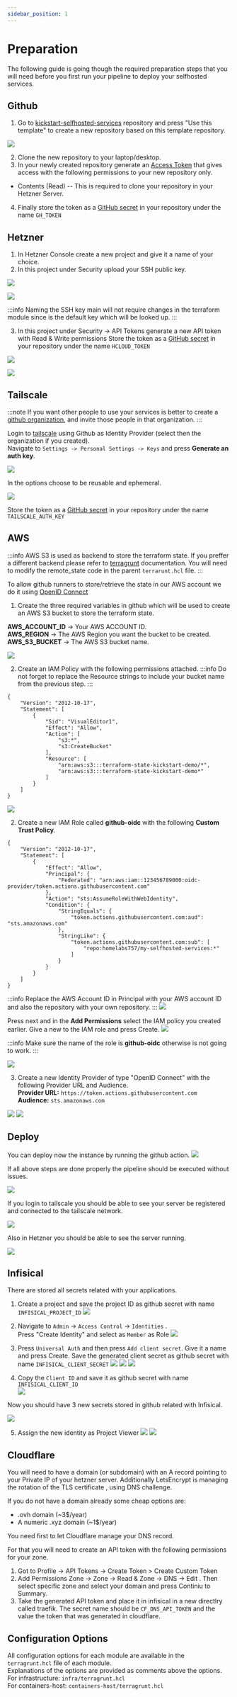 ```yaml
---
sidebar_position: 1
---
```


# Preparation

The following guide is going though the required preparation steps that you will need before you first run your pipeline to deploy your selfhosted services. 

## Github

1. Go to [kickstart-selfhosted-services](https://github.com/lefterisALEX/kickstart-selfhosted-services) repository and press "Use this template" to create a new repository based on this template repository.  

![](../../static/img/use-template.png)

2. Clone the new repository to your laptop/desktop.  
3. In your newly created repository generate an [Access Token](https://docs.github.com/en/authentication/keeping-your-account-and-data-secure/managing-your-personal-access-tokens#creating-a-fine-grained-personal-access-token) that gives access with the following permissions to your new repository only.
 - Contents (Read) -- This is required to clone your repository in your Hetzner Server.

4. Finally store the token as a [GitHub secret][1] in your repository under the name `GH_TOKEN`

## Hetzner

1. In Hetzner Console create a new project and give it a name of your choice.
2. In this project under Security upload your SSH public key. 

![](../../static/img/ssh-key.png)


![](../../static/img/upload-ssh.png)

:::info
    Naming the SSH key main will not require changes in the terraform module since is the default key which will be looked up. 
:::

3. In this project under Security -> API Tokens generate a new API token with Read & Write permissions 
Store the token as a [GitHub secret][1] in your repository under the name `HCLOUD_TOKEN`

![](../../static/img/api-key-1.png)

![](../../static/img/api-key-2.png)

## Tailscale

:::note
If you want other people to use your services is better to create a [github organization](https://docs.github.com/en/organizations/collaborating-with-groups-in-organizations/creating-a-new-organization-from-scratch), and invite those people in that organization.
:::

Login to [tailscale](https://login.tailscale.com/) using Github as Identity Provider (select then the organization if you created).  
Navigate to `Settings -> Personal Settings -> Keys` and press **Generate an auth key**.  

![](../../static/img/tailscale-auth-key.png)

In the options choose to be reusable and ephemeral.

![](../../static/img/tailscale-auth-key-2.png)

Store the token as a [GitHub secret][1] in your repository under the name `TAILSCALE_AUTH_KEY`

## AWS

:::info
AWS S3 is used as backend to store the terraform state. If you preffer a different backend please refer to  [terragrunt](https://terragrunt.gruntwork.io/docs/features/state-backend/) documentation.
You will need to modify the remote_state code in the parent `terrarunt.hcl` file. 
:::

To allow github runners to store/retrieve the state in our AWS account we do it using [OpenID Connect](https://docs.github.com/en/actions/security-for-github-actions/security-hardening-your-deployments/configuring-openid-connect-in-amazon-web-services)
1. Create the three required variables in github which will be used to create an AWS S3 bucket to store the terraform state.

**AWS_ACCOUNT_ID** -> Your AWS ACCOUNT ID.  
**AWS_REGION**  -> The AWS Region you want the bucket to be created.  
**AWS_S3_BUCKET** -> The AWS S3 bucket name.  

![](../../static/img/github-set-variables.png)

2. Create an IAM Policy with the following permissions attached. 
:::info
    Do not forget to replace the Resource strings to include your bucket name from the previous step.
:::
```
{
    "Version": "2012-10-17",
    "Statement": [
        {
            "Sid": "VisualEditor1",
            "Effect": "Allow",
            "Action": [
                "s3:*",
                "s3:CreateBucket"
            ],
            "Resource": [
                "arn:aws:s3:::terraform-state-kickstart-demo/*", 
                "arn:aws:s3:::terraform-state-kickstart-demo*"
            ]
        }
    ]
}
```

![](../../static/img/iam-policy.png)

2. Create a new IAM Role called **github-oidc** with the following **Custom Trust Policy**.
```
{
    "Version": "2012-10-17",
    "Statement": [
        {
            "Effect": "Allow",
            "Principal": {
                "Federated": "arn:aws:iam::123456789000:oidc-provider/token.actions.githubusercontent.com"
            },
            "Action": "sts:AssumeRoleWithWebIdentity",
            "Condition": {
                "StringEquals": {
                    "token.actions.githubusercontent.com:aud": "sts.amazonaws.com"
                },
                "StringLike": {
                    "token.actions.githubusercontent.com:sub": [
                        "repo:homelabs757/my-selfhosted-services:*"
                    ]
                }
            }
        }
    ]
}
```

:::info
    Replace the AWS Account ID in Principal with your AWS account ID and also the repository with your own repository.
:::
![](../../static/img/iam-role.png)

Press next and in the **Add Permissions** select the IAM policy you created earlier. Give a new to the IAM role and press Create.
![](../../static/img/iam-role-select-policy.png)

:::info
    Make sure the name of the role is **github-oidc** otherwise is not going to work.
::: 

![](../../static/img/aws-oidc-role.png)

3. Create a new Identity Provider of type "OpenID Connect" with the following Provider URL and Audience.  
**Provider URL:** `https://token.actions.githubusercontent.com`  
**Audience:** `sts.amazonaws.com`  

![](../../static/img/iam-provider.png)
![](../../static/img/oidc-github.png)

## Deploy 

You can deploy now the instance by running the github action.
![](../../static/img/github-deploy-2.png)

If all above steps are done properly the pipeline should be executed without issues.

![](../../static/img/action-passed.png)

If you login to tailscale you should be able to see your server be registered and connected to the tailscale network.

![](../../static/img/tailscale-connected.png)

Also in Hetzner you should be able to see the server running.

![](../../static/img/hetzner-server-runs.png)
## Infisical

There are stored all secrets related with your applications.  

1. Create a project and save the project ID as github secret with name `INFISICAL_PROJECT_ID`
![](../../static/img/infisical-project-id.png)

2. Navigate to `Admin` -> `Access Control` -> `Identities` .  
Press "Create Identity" and select as `Member` as Role
![](../../static/img/infisical-create-identity.png)

3. Press `Universal Auth` and then press `Add client secret`. Give it a name and press Create. Save the generated client secret as github secret with name `INFISICAL_CLIENT_SECRET`
![](../../static/img/infisical-universal-auth.png)
![](../../static/img/infisical-add-client-secret.png)
![](../../static/img/infisical-create-client-secret.png)

4. Copy the `Client ID` and save it as github secret with name `INFISICAL_CLIENT_ID`  
![](../../static/img/infisical-client-id.png)

Now you should have 3 new secrets stored in github related with Infisical.

![](../../static/img/github-infisical-client-secret.png)


5. Assign the new identity as Project Viewer
![](../../static/img/infisical-project-1.png)
![](../../static/img/infisical-project-2.png)


## Cloudflare

You will need to have a domain (or subdomain) with an A record pointing to your Private IP of your hetzner server.
Additionally LetsEncrypt is managing the rotation of the TLS certificate , using DNS challenge. 

If you do not have a domain already some cheap options are:
 - .ovh domain (~3$/year)
 - A numeric .xyz domain (~1$/year)

You need first to let Cloudflare manage your DNS record.


For that you will need to create an API token with the following permissions for your zone.
1. Got to Profile -> API Tokens -> Create Token > Create Custom Token
2. Add Permissions Zone -> Zone -> Read & Zone -> DNS -> Edit . Then select specific zone  and select your domain and press Continiu to Summary. 
3. Take the generated API token and place it in infisical in a new directlry called traefik. The secret name should be `CF_DNS_API_TOKEN` and the value the token that was generated in cloudflare.

## Configuration Options
All configuration options for each module are available in the `terragrunt.hcl` file of each module.  
Explanations of the options are provided as comments above the options.  
For infrastructure:  `infra/terragrunt.hcl`  
For containers-host:  `containers-host/terragrunt.hcl`  


[1]: https://docs.github.com/en/actions/security-for-github-actions/security-guides/using-secrets-in-github-actions#creating-secrets-for-a-repository
